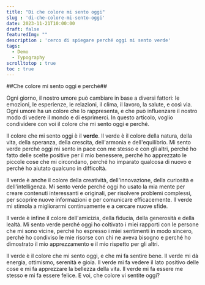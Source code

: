 ```yaml
---
title: "Di che colore mi sento oggi"
slug : 'di-che-colore-mi-sento-oggi'
date: 2023-11-21T10:00:00
draft: false
featuredImg: ""
description : 'cerco di spiegare perché oggi mi sento verde'
tags: 
  - Demo
  - Typography
scrolltotop : true
toc : true
---
```


##Che colore mi sento oggi e perché##

Ogni giorno, il nostro umore può cambiare in base a diversi fattori: le emozioni, le esperienze, le relazioni, il clima, il lavoro, la salute, e così via. Ogni umore ha un colore che lo rappresenta, e che può influenzare il nostro modo di vedere il mondo e di esprimerci. In questo articolo, voglio condividere con voi il colore che mi sento oggi e perché.

Il colore che mi sento oggi è il **verde**. Il verde è il colore della natura, della vita, della speranza, della crescita, dell'armonia e dell'equilibrio. Mi sento verde perché oggi mi sento in pace con me stesso e con gli altri, perché ho fatto delle scelte positive per il mio benessere, perché ho apprezzato le piccole cose che mi circondano, perché ho imparato qualcosa di nuovo e perché ho aiutato qualcuno in difficoltà.

Il verde è anche il colore della creatività, dell'innovazione, della curiosità e dell'intelligenza. Mi sento verde perché oggi ho usato la mia mente per creare contenuti interessanti e originali, per risolvere problemi complessi, per scoprire nuove informazioni e per comunicare efficacemente. Il verde mi stimola a migliorarmi continuamente e a cercare nuove sfide.

Il verde è infine il colore dell'amicizia, della fiducia, della generosità e della lealtà. Mi sento verde perché oggi ho coltivato i miei rapporti con le persone che mi sono vicine, perché ho espresso i miei sentimenti in modo sincero, perché ho condiviso le mie risorse con chi ne aveva bisogno e perché ho dimostrato il mio apprezzamento e il mio rispetto per gli altri.

Il verde è il colore che mi sento oggi, e che mi fa sentire bene. Il verde mi dà energia, ottimismo, serenità e gioia. Il verde mi fa vedere il lato positivo delle cose e mi fa apprezzare la bellezza della vita. Il verde mi fa essere me stesso e mi fa essere felice. E voi, che colore vi sentite oggi?